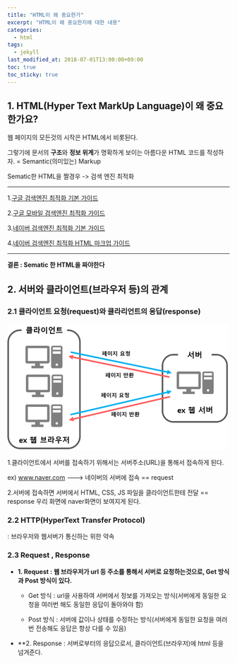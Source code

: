 ```yaml
---
title: "HTML이 왜 중요한가"
excerpt: "HTML이 왜 중요한지에 대한 내용"
categories:
  - html
tags:
  - jekyll
last_modified_at: 2018-07-01T13:00:00+09:00
toc: true
toc_sticky: true
---
```


## 1. HTML(Hyper Text MarkUp Language)이 왜 중요한가요?

웹 페이지의 모든것의 시작은 HTML에서 비롯된다.

그렇기에 문서의 **구조**와 **정보 위계**가 명확하게 보이는 아름다운 HTML 코드를 작성하자.
= Semantic(의미있는) Markup

Sematic한 HTML을 짤경우
-> 검색 엔진 최적화

---

1.[구글 검색엔진 최적화 기본 가이드]("https://support.google.com/webmasters/answer/7451184?hl=ko")

2.[구글 모바일 검색엔진 최적화 가이드]("https://developers.google.com/search/mobile-sites/mobile-seo?hl=ko")

3.[네이버 검색엔진 최적화 기본 가이드]("https://searchadvisor.naver.com/guide/seo-basic-intro")

4.[네이버 검색엔진 최적화 HTML 마크업 가이드]("https://searchadvisor.naver.com/guide/markup-intro")

---

**결론 : Sematic 한 HTML을 짜야한다**

## 2. 서버와 클라이언트(브라우저 등)의 관계

### 2.1 클라이언트 요청(request)와 클라리언트의 응답(response)

![Server-Browser Relationship](/assets/images/Browser_Server.png)

1.클라이언트에서 서버를 접속하기 위해서는 서버주소(URL)을 통해서 접속하게 된다.

ex) www.naver.com ---> 네이버의 서버에 접속 == request

2.서버에 접속하면 서버에서 HTML, CSS, JS 파일을 클라이언트한테 전달 == response 우리 화면에 naver화면이 보여지게 된다.

### 2.2 HTTP(HyperText Transfer Protocol)

: 브라우저와 웹서버가 통신하는 위한 약속

### 2.3 Request , Response

- **1. Request : 웹 브라우저가 url 등 주소를 통해서 서버로 요청하는것으로, Get 방식과 Post 방식이 있다.**

  - Get 방식 : url을 사용하여 서버에서 정보를 가져오는 방식(서버에게 동일한 요청을 여러번 해도 동일한 응답이 돌아와야 함)

  - Post 방식 : 서버에 값이나 상태를 수정하는 방식(서버에게 동일한 요청을 여러 번 전송해도 응답은 항상 다를 수 있음)

- \*\*2. Response : 서버로부터의 응답으로서, 클라이언트(브라우저)에 html 등을 넘겨준다.
